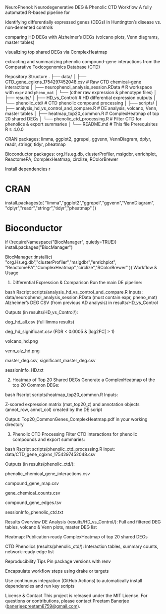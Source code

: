 NeuroPhenol: Neurodegenerative DEG & Phenolic CTD Workflow
A fully automated R-based pipeline for

identifying differentially expressed genes (DEGs) in Huntington’s disease vs. non‐demented controls

comparing HD DEGs with Alzheimer’s DEGs (volcano plots, Venn diagrams, master tables)

visualizing top shared DEGs via ComplexHeatmap

extracting and summarizing phenolic compound–gene interactions from the Comparative Toxicogenomics Database (CTD)

Repository Structure
.
├── data/
│   ├── CTD_gene_cgixns_1754297452048.csv       # Raw CTD chemical–gene interactions
│   ├── neurophenol_analysis_session.RData      # R workspace with `expr` and `pheno_mat`
│   └── (other raw expression & phenotype files)
│
├── results/
│   ├── HD_vs_Control/                          # HD differential expression outputs
│   └── phenolic_ctd/                           # CTD phenolic compound processing
│
├── scripts/
│   ├── analysis_hd_vs_control_and_compare.R    # DE analysis, volcano, Venn, master tables
│   ├── heatmap_top20_common.R                  # ComplexHeatmap of top 20 shared DEGs
│   └── phenolic_ctd_processing.R               # Filter CTD for phenolics & export summaries
│
└── README.md                                   # This file
Prerequisites
R ≥ 4.0.0

CRAN packages: limma, ggplot2, ggrepel, ggvenn, VennDiagram, dplyr, readr, stringr, tidyr, pheatmap

Bioconductor packages: org.Hs.eg.db, clusterProfiler, msigdbr, enrichplot, ReactomePA, ComplexHeatmap, circlize, RColorBrewer

Install dependencies
r
# CRAN
install.packages(c(
  "limma","ggplot2","ggrepel","ggvenn","VennDiagram",
  "dplyr","readr","stringr","tidyr","pheatmap"
))

# Bioconductor
if (!requireNamespace("BiocManager", quietly=TRUE))
  install.packages("BiocManager")

BiocManager::install(c(
  "org.Hs.eg.db","clusterProfiler","msigdbr","enrichplot",
  "ReactomePA","ComplexHeatmap","circlize","RColorBrewer"
))
Workflow & Usage
1. Differential Expression & Comparison
Run the main DE pipeline:

bash
Rscript scripts/analysis_hd_vs_control_and_compare.R
Inputs: data/neurophenol_analysis_session.RData (must contain expr, pheno_mat) Alzheimer’s DEG CSV (from previous AD analysis) in results/HD_vs_Control

Outputs (in results/HD_vs_Control/):

deg_hd_all.csv (full limma results)

deg_hd_significant.csv (FDR < 0.0005 & |log2FC| > 1)

volcano_hd.png

venn_alz_hd.png

master_deg.csv, significant_master_deg.csv

sessionInfo_HD.txt

2. Heatmap of Top 20 Shared DEGs
Generate a ComplexHeatmap of the top 20 Common DEGs:

bash
Rscript scripts/heatmap_top20_common.R
Inputs:

Z-scored expression matrix (mat_top20_z) and annotation objects (annot_row, annot_col) created by the DE script

Output: Top20_CommonGenes_ComplexHeatmap.pdf in your working directory

3. Phenolic CTD Processing
Filter CTD interactions for phenolic compounds and export summaries:

bash
Rscript scripts/phenolic_ctd_processing.R
Input: data/CTD_gene_cgixns_1754297452048.csv

Outputs (in results/phenolic_ctd/):

phenolic_chemical_gene_interactions.csv

compound_gene_map.csv

gene_chemical_counts.csv

compound_gene_edges.tsv

sessionInfo_phenolic_ctd.txt

Results Overview
DE Analysis (results/HD_vs_Control/): Full and filtered DEG tables, volcano & Venn plots, master DEG list

Heatmap: Publication‐ready ComplexHeatmap of top 20 shared DEGs

CTD Phenolics (results/phenolic_ctd/): Interaction tables, summary counts, network‐ready edge list

Reproducibility Tips
Pin package versions with renv

Encapsulate workflow steps using drake or targets

Use continuous integration (GitHub Actions) to automatically install dependencies and run key scripts

License & Contact
This project is released under the MIT License. For questions or contributions, please contact Preetam Banerjee (<banerjeepreetam8759@gmail.com>).
